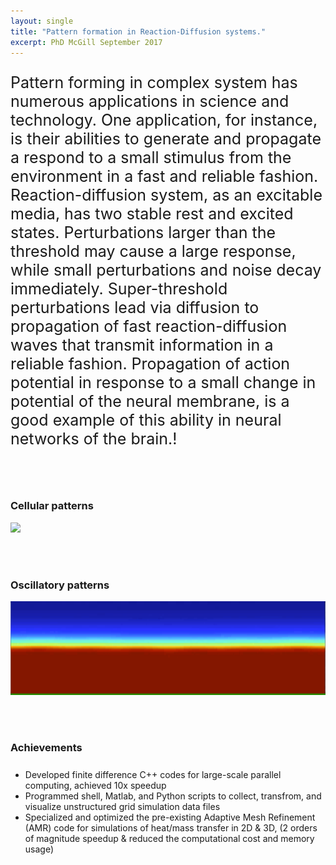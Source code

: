```yaml
---
layout: single
title: "Pattern formation in Reaction-Diffusion systems."
excerpt: PhD McGill September 2017
---
```


<p style="font-size:25px">
Pattern forming in complex system has numerous applications in science and technology. One application, for instance, is their abilities to generate and propagate a respond to a small stimulus from the environment in a fast and reliable fashion. Reaction-diffusion system, as an excitable media, has two stable rest and excited states. Perturbations larger than the threshold may cause a large response, while small perturbations and noise decay immediately. Super-threshold perturbations lead via diffusion to propagation of fast reaction-diffusion waves that transmit information in a reliable fashion. Propagation of action potential in response to a small change in potential of the neural membrane, is a good example of this ability in neural networks of the brain.!</p>     

<br><br>

### Cellular patterns
<img src="/assets/images/AMR.gif"  width="700px" >

<br><br>


### Oscillatory patterns
<img src="/assets/images/oscillating_front.gif"  width="700px" height="150" >


<br><br>

### Achievements
<p style="font-size:25px">
<ul>
<li> Developed finite difference C++ codes for large-scale parallel computing, achieved 10x speedup</li>
<li> Programmed shell, Matlab, and Python scripts to collect, transfrom, and visualize unstructured grid simulation data files</li>     
<li> Specialized and optimized the pre-existing Adaptive Mesh Refinement (AMR) code for simulations of heat/mass transfer in 2D &
     3D, (2 orders of magnitude speedup & reduced the computational cost and memory usage)</li>
</ul>
</p>


